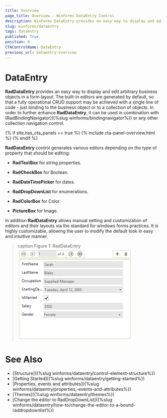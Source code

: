 ```yaml
---
title: Overview
page_title: Overview - WinForms DataEntry Control
description: WinForms DataEntry provides an easy way to display and edit arbitrary business objects in a form layout. 
slug: winforms/dataentry
tags: dataentry
published: True
position: 0
CTAControlName: DataEntry
previous_url: dataentry-overview
---
```


# DataEntry

__RadDataEntry__ provides an easy way to display and edit arbitrary business objects in a form layout. The built-in editors are generated by default, so that a fully operational CRUD support may be achieved with a single line of code - just binding to the business object or to a collection of objects. In order to further enhance __RadDataEntry__, it can be used in combination with [RadBindingNavigator]({%slug winforms/bindingnavigator%}) or any other collection navigation control.

{% if site.has_cta_panels == true %}
{% include cta-panel-overview.html %}
{% endif %}

__RadDataEntry__ control generates various editors depending on the type of property that should be editing:

* __RadTextBox__ for string properties.

* __RadCheckBox__ for Boolean.

* __RadDateTimePicker__ for dates.

* __RadDropDownList__ for enumerations. 

* __RadColorBox__ for Color.

* __PictureBox__ for Image.

In addition __RadDataEntry__ allows manual setting and customization of editors and their layouts via the standard for windows forms practices. It is highly customizable, allowing the user to modify the default look in easy and intuitive manner.

>caption Figure 1: RadDataEntry
![dataentry-overview 001](images/dataentry-overview001.png)

# See Also

 * [Structure]({%slug  winforms/dataentry/control-element-structure%})
 * [Getting Started]({%slug  winforms/dataentry/getting-started%})
 * [Properties, events and attributes]({%slug  winforms/dataentry/properties,-events-and-attributes%})
 * [Themes]({%slug winforms/dataentry/themes%})
 * [Change the editor to RadDropDownList]({%slug  winforms/dataentry/how-to/change-the-editor-to-a-bound-raddropdownlist%})
